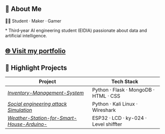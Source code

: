 ## 👋 About Me

👨‍💻  Student · Maker ·  Gamer 


\* Third‑year AI engineering student (EIDIA) passionate about data and artificial intelligence.

[🌐 Visit my portfolio](https://aymenelachhab.github.io/Aymenelachhab/)  
---

## 🚀 Highlight Projects

| Project                                                                                                         | Tech Stack                            |
| --------------------------------------------------------------------------------------------------------------- | ------------------------------------- | 
| *[Inventory-Management-System](https://github.com/HRAFXX/Inventory-Management-System)*                          | Python · Flask · MongoDB · HTML · CSS |             
| *[Social engineering attack Simulation](https://github.com/HRAFXX)*                                             | Python · Kali Linux · Wireshark       |             
| *[Weather-Station-for-Smart-House-Arduino-](https://github.com/HRAFXX/Weather-Station-for-Smart-House-Arduino-)*| ESP32 · LCD · ky-024 · Level shiffter |             
